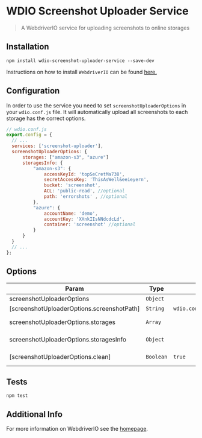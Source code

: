 WDIO Screenshot Uploader Service
=================================

> A WebdriverIO service for uploading screenshots to online storages

## Installation
```console
npm install wdio-screenshot-uploader-service --save-dev
```
Instructions on how to install `WebdriverIO` can be found [here.](http://webdriver.io/guide/getstarted/install.html)

## Configuration

In order to use the service you need to set `screenshotUploaderOptions` in your `wdio.conf.js` file. It will automatically upload all screenshots to each storage has the correct options.

```js
// wdio.conf.js
export.config = {
  // ...
  services: ['screenshot-uploader'],
  screenshotUploaderOptions: {
      storages: ["amazon-s3", "azure"]
      storagesInfo: {
          "amazon-s3": {
              accessKeyId: 'topSeCretMa738',
              secretAccessKey: 'ThisAsWell&eeieyern',
              bucket: 'screenshot',
              ACL: 'public-read', //optional
              path: 'errorshots' , //optional
          },
          "azure": {
              accountName: 'demo',
              accountKey: 'XXnkIIsNNdcdcLd',
              container: 'screenshot' //optional
          }
      }
  }
  // ...
};
```

## Options
<a name="Uploaders"></a>

| Param | Type | Default | Description |
| --- | --- | --- | --- |
| screenshotUploaderOptions | <code>Object</code> |  | wdio.config.screenshotUploaderOptions |
| [screenshotUploaderOptions.screenshotPath] | <code>String</code> | <code>wdio.config.screenshotPath</code> | Path of screenshots |
| screenshotUploaderOptions.storages | <code>Array</code> |  | List of storage services to use e.g. ["amazon-s3","google-cloud"] |
| screenshotUploaderOptions.storagesInfo | <code>Object</code> |  | Credentials and additional information for each service |
| [screenshotUploaderOptions.clean] | <code>Boolean</code> | <code>true</code> | Whether or not to remove files from dir on initialization |

## Tests
`npm test`

## Additional Info

For more information on WebdriverIO see the [homepage](http://webdriver.io).